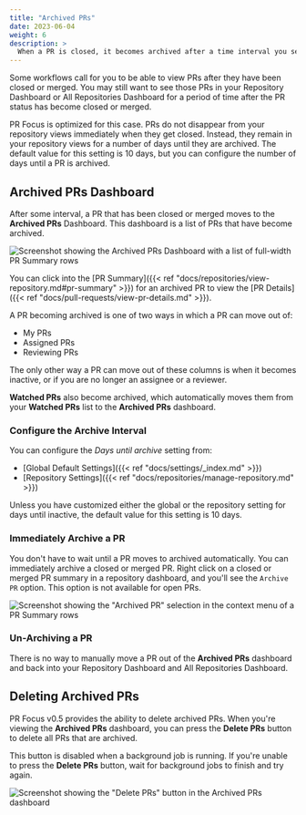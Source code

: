 ```yaml
---
title: "Archived PRs"
date: 2023-06-04
weight: 6
description: >
  When a PR is closed, it becomes archived after a time interval you set. You can still view archived PRs.
---
```


Some workflows call for you to be able to view PRs after they have been closed or merged. You may still want to see those PRs in your Repository Dashboard or All Repositories Dashboard for a period of time after the PR status has become closed or merged.

PR Focus is optimized for this case. PRs do not disappear from your repository views immediately when they get closed. Instead, they remain in your repository views for a number of days until they are archived. The default value for this setting is 10 days, but you can configure the number of days until a PR is archived.

## Archived PRs Dashboard

After some interval, a PR that has been closed or merged moves to the **Archived PRs** Dashboard. This dashboard is a list of PRs that have become archived.

![Screenshot showing the Archived PRs Dashboard with a list of full-width PR Summary rows](/images/archived-prs.png)

You can click into the [PR Summary]({{< ref "docs/repositories/view-repository.md#pr-summary" >}}) for an archived PR to view the [PR Details]({{< ref "docs/pull-requests/view-pr-details.md" >}}).

A PR becoming archived is one of two ways in which a PR can move out of:

- My PRs
- Assigned PRs
- Reviewing PRs

The only other way a PR can move out of these columns is when it becomes inactive, or if you are no longer an assignee or a reviewer.

**Watched PRs** also become archived, which automatically moves them from your **Watched PRs** list to the **Archived PRs** dashboard.

### Configure the Archive Interval

You can configure the *Days until archive* setting from:

- [Global Default Settings]({{< ref "docs/settings/_index.md" >}})
- [Repository Settings]({{< ref "docs/repositories/manage-repository.md" >}})

Unless you have customized either the global or the repository setting for days until inactive, the default value for this setting is 10 days.

### Immediately Archive a PR

You don't have to wait until a PR moves to archived automatically. You can immediately archive a closed or merged PR. Right click on a closed or merged PR summary in a repository dashboard, and you'll see the `Archive PR` option. This option is not available for open PRs.

![Screenshot showing the "Archived PR" selection in the context menu of a PR Summary rows](/images/archive-pr-immediately.png)

### Un-Archiving a PR

There is no way to manually move a PR out of the **Archived PRs** dashboard and back into your Repository Dashboard and All Repositories Dashboard. 

## Deleting Archived PRs

PR Focus v0.5 provides the ability to delete archived PRs. When you're viewing the **Archived PRs** dashboard, you can press the **Delete PRs** button to delete all PRs that are archived. 

This button is disabled when a background job is running. If you're unable to press the **Delete PRs** button, wait for background jobs to finish and try again.

![Screenshot showing the "Delete PRs" button in the Archived PRs dashboard](/images/delete-archived-prs.png)
